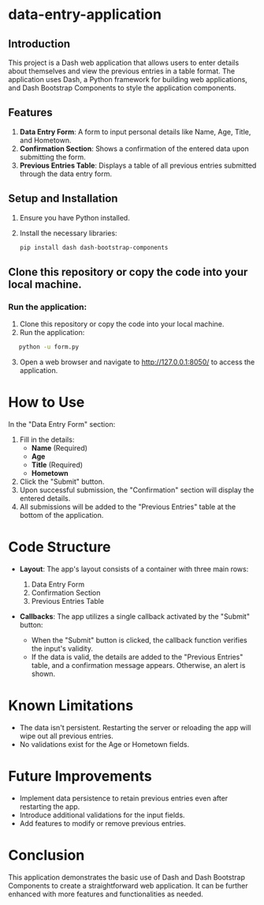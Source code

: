 # data-entry-application

## Introduction
This project is a Dash web application that allows users to enter details about themselves and view the previous entries in a table format. The application uses Dash, a Python framework for building web applications, and Dash Bootstrap Components to style the application components.

## Features
1. **Data Entry Form**: A form to input personal details like Name, Age, Title, and Hometown.
2. **Confirmation Section**: Shows a confirmation of the entered data upon submitting the form.
3. **Previous Entries Table**: Displays a table of all previous entries submitted through the data entry form.

## Setup and Installation
1. Ensure you have Python installed.
2. Install the necessary libraries:
   
   ```bash
   pip install dash dash-bootstrap-components
   
## Clone this repository or copy the code into your local machine.

### Run the application:
1. Clone this repository or copy the code into your local machine.
2. Run the application:

```bash
   python -u form.py
```
3. Open a web browser and navigate to http://127.0.0.1:8050/ to access the application.

# How to Use

In the "Data Entry Form" section:
1. Fill in the details:
    - **Name** (Required)
    - **Age**
    - **Title** (Required)
    - **Hometown**
2. Click the "Submit" button.
3. Upon successful submission, the "Confirmation" section will display the entered details.
4. All submissions will be added to the "Previous Entries" table at the bottom of the application.

# Code Structure

- **Layout**: The app's layout consists of a container with three main rows:
    1. Data Entry Form
    2. Confirmation Section
    3. Previous Entries Table

- **Callbacks**: The app utilizes a single callback activated by the "Submit" button:
    - When the "Submit" button is clicked, the callback function verifies the input's validity.
    - If the data is valid, the details are added to the "Previous Entries" table, and a confirmation message appears. Otherwise, an alert is shown.

# Known Limitations

- The data isn't persistent. Restarting the server or reloading the app will wipe out all previous entries.
- No validations exist for the Age or Hometown fields.

# Future Improvements

- Implement data persistence to retain previous entries even after restarting the app.
- Introduce additional validations for the input fields.
- Add features to modify or remove previous entries.

# Conclusion

This application demonstrates the basic use of Dash and Dash Bootstrap Components to create a straightforward web application. It can be further enhanced with more features and functionalities as needed.
